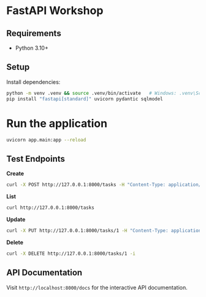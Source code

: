 # FastAPI Workshop

## Requirements
- Python 3.10+

## Setup
Install dependencies:

```bash
python -m venv .venv && source .venv/bin/activate   # Windows: .venv\Scripts\activate
pip install "fastapi[standard]" uvicorn pydantic sqlmodel
```

# Run the application
```bash
uvicorn app.main:app --reload
```

## Test Endpoints
**Create**
```bash
curl -X POST http://127.0.0.1:8000/tasks -H "Content-Type: application/json" -d '{"title":"win hackathon"}'
```

**List**
```bash
curl http://127.0.0.1:8000/tasks
```

**Update**
```bash
curl -X PUT http://127.0.0.1:8000/tasks/1 -H "Content-Type: application/json" -d '{"title":"ship MVP","done":true}'
```

**Delete**
```bash
curl -X DELETE http://127.0.0.1:8000/tasks/1 -i
```

## API Documentation
Visit `http://localhost:8000/docs` for the interactive API documentation.